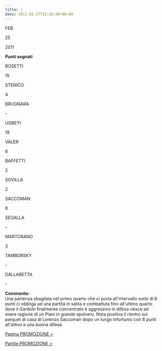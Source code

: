 ```yaml
---
title: |
date: 2011-02-27T15:26:00+00:00
---
```

FEB

25

2011

**Punti segnati**

BOSETTI

15

STENICO

4

BRUGNARA

\-

UGBEYI

19

VALER

6

BAFFETTI

2

SOVILLA

2

SACCOMAN

8

SEGALLA

\-

MARTORANO

3

TAMBORSKY

\-

DALLABETTA

\-

**Commento:**  
Una partenza sbagliata nel primo quarto che ci porta all'intervallo sotto di 8 punti ci obbliga ad una partita in salita e combattuta fino all'ultimo quarto dove il Gardolo finalmente concentrato e aggressivo in difesa riesce ad avere ragione di un Piani in grande spolvero. Nota positiva il rientro sul parquet di casa di Lorenzo Saccoman dopo un lungo infortunio con 8 punti all'attivo e una buona difesa.

[Pagina PROMOZIONE >](http://www.basketgardolo.it/promozione)

[Partite PROMOZIONE >](http://www.basketgardolo.it/?tag=promozione&cat=11)